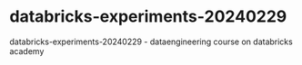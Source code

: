 # databricks-experiments-20240229
databricks-experiments-20240229 - dataengineering course on databricks academy
